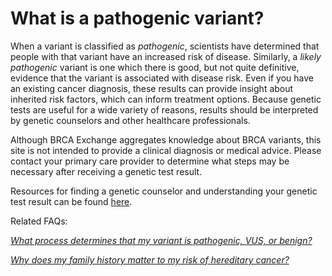 # What is a pathogenic variant?

When a variant is classified as _pathogenic_, scientists have determined that people with that variant have an increased risk of disease. Similarly, a _likely pathogenic_ variant is one which there is good, but not quite definitive, evidence that the variant is associated with disease risk. Even if you have an existing cancer diagnosis, these results can provide insight about inherited risk factors, which can inform treatment options. Because genetic tests are useful for a wide variety of reasons, results should be interpreted by genetic counselors and other healthcare professionals.

Although BRCA Exchange aggregates knowledge about BRCA variants, this site is not intended to provide a clinical diagnosis or medical advice. Please contact your primary care provider to determine what steps may be necessary after receiving a genetic test result.

Resources for finding a genetic counselor and understanding your genetic test result can be found [here](where-can-i-find-more-resources.md).

Related FAQs:

[_What process determines that my variant is pathogenic, VUS, or benign?_](what-process-determines-that-my-variant-is-pathogenic-vus-or-benign.md)

[_Why does my family history matter to my risk of hereditary cancer?_](why-does-my-family-history-matter-to-my-risk-of-hereditary-cancer/)

